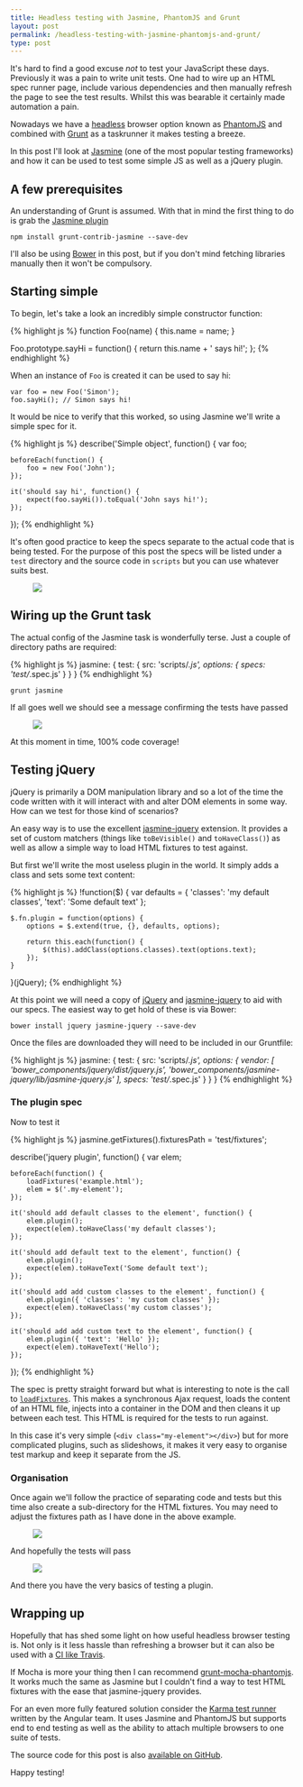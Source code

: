 ```yaml
---
title: Headless testing with Jasmine, PhantomJS and Grunt
layout: post
permalink: /headless-testing-with-jasmine-phantomjs-and-grunt/
type: post
---
```


It's hard to find a good excuse _not_ to test your JavaScript these days. Previously it was a pain to write unit tests. One had to wire up an HTML spec runner page, include various dependencies and then manually refresh the page to see the test results. Whilst this was bearable it certainly made automation a pain.

Nowadays we have a [headless](http://phantomjs.org/headless-testing.html) browser option known as [PhantomJS](http://phantomjs.org/) and combined with [Grunt](gruntjs.com) as a taskrunner it makes testing a breeze.

In this post I'll look at [Jasmine](http://pivotal.github.io/jasmine/) (one of the most popular testing frameworks) and how it can be used to test some simple JS as well as a jQuery plugin.

## A few prerequisites

An understanding of Grunt is assumed. With that in mind the first thing to do is grab the [Jasmine plugin](https://github.com/gruntjs/grunt-contrib-jasmine)

    npm install grunt-contrib-jasmine --save-dev

I'll also be using [Bower](http://bower.io) in this post, but if you don't mind fetching libraries manually then it won't be compulsory.

## Starting simple

To begin, let's take a look an incredibly simple constructor function:

{% highlight js %}
function Foo(name) {
    this.name = name;
}

Foo.prototype.sayHi = function() {
    return this.name + ' says hi!';
};
{% endhighlight %}

When an instance of `Foo` is created it can be used to say hi:

    var foo = new Foo('Simon');
    foo.sayHi(); // Simon says hi!

It would be nice to verify that this worked, so using Jasmine we'll write a simple spec for it.

{% highlight js %}
describe('Simple object', function() {
    var foo;

    beforeEach(function() {
        foo = new Foo('John');
    });

    it('should say hi', function() {
        expect(foo.sayHi()).toEqual('John says hi!');
    });
});
{% endhighlight %}

It's often good practice to keep the specs separate to the actual code that is being tested. For the purpose of this post the specs will be listed under a `test` directory and the source code in `scripts` but you can use whatever suits best.

<figure class="Figure Figure--vSpaceLrg">
    <img class="Figure-img" src="/assets/images/posts/headless-testing/simple-dir-structure.png">
</figure>

## Wiring up the Grunt task

The actual config of the Jasmine task is wonderfully terse. Just a couple of directory paths are required:

{% highlight js %}
jasmine: {
    test: {
        src: 'scripts/*.js',
        options: {
            specs: 'test/*.spec.js'
        }
    }
}
{% endhighlight %}

    grunt jasmine

If all goes well we should see a message confirming the tests have passed

<figure class="Figure Figure--vSpaceLrg">
    <img class="Figure-img" src="/assets/images/posts/headless-testing/simple-test-result.png">
</figure>

At this moment in time, 100% code coverage!

## Testing jQuery

jQuery is primarily a DOM manipulation library and so a lot of the time the code written with it will interact with and alter DOM elements in some way. How can we test for those kind of scenarios?

An easy way is to use the excellent [jasmine-jquery](https://github.com/velesin/jasmine-jquery) extension. It provides a set of custom matchers (things like `toBeVisible()` and `toHaveClass()`) as well as allow a simple way to load HTML fixtures to test against.

But first we'll write the most useless plugin in the world. It simply adds a class and sets some text content:

{% highlight js %}
!function($) {
    var defaults = {
        'classes': 'my default classes',
        'text':    'Some default text'
    };

    $.fn.plugin = function(options) {
        options = $.extend(true, {}, defaults, options);

        return this.each(function() {
            $(this).addClass(options.classes).text(options.text);
        });
    }
}(jQuery);
{% endhighlight %}


At this point we will need a copy of [jQuery](https://github.com/jquery/jquery) and [jasmine-jquery](https://github.com/velesin/jasmine-jquery) to aid with our specs. The easiest way to get hold of these is via Bower:

    bower install jquery jasmine-jquery --save-dev

Once the files are downloaded they will need to be included in our Gruntfile:

{% highlight js %}
jasmine: {
    test: {
        src: 'scripts/*.js',
        options: {
            vendor: [
                'bower_components/jquery/dist/jquery.js',
                'bower_components/jasmine-jquery/lib/jasmine-jquery.js'
            ],
            specs: 'test/*.spec.js'
        }
    }
}
{% endhighlight %}

### The plugin spec

Now to test it

{% highlight js %}
jasmine.getFixtures().fixturesPath = 'test/fixtures';

describe('jquery plugin', function() {
    var elem;

    beforeEach(function() {
        loadFixtures('example.html');
        elem = $('.my-element');
    });

    it('should add default classes to the element', function() {
        elem.plugin();
        expect(elem).toHaveClass('my default classes');
    });

    it('should add default text to the element', function() {
        elem.plugin();
        expect(elem).toHaveText('Some default text');
    });

    it('should add add custom classes to the element', function() {
        elem.plugin({ 'classes': 'my custom classes' });
        expect(elem).toHaveClass('my custom classes');
    });

    it('should add add custom text to the element', function() {
        elem.plugin({ 'text': 'Hello' });
        expect(elem).toHaveText('Hello');
    });
});
{% endhighlight %}

The spec is pretty straight forward but what is interesting to note is the call to [`loadFixtures`](https://github.com/velesin/jasmine-jquery#html-fixtures). This makes a synchronous Ajax request, loads the content of an HTML file, injects into a container in the DOM and then cleans it up between each test. This HTML is required for the tests to run against.

In this case it's very simple (`<div class="my-element"></div>`) but for more complicated plugins, such as slideshows, it makes it very easy to organise test markup and keep it separate from the JS.

### Organisation

Once again we'll follow the practice of separating code and tests but this time also create a sub-directory for the HTML fixtures. You may need to adjust the fixtures path as I have done in the above example.

<figure class="Figure Figure--vSpaceLrg">
    <img class="Figure-img" src="/assets/images/posts/headless-testing/jquery-plugin-dir.png">
</figure>

And hopefully the tests will pass

<figure class="Figure Figure--vSpaceLrg">
    <img class="Figure-img" src="/assets/images/posts/headless-testing/plugin-passed.png">
</figure>

And there you have the very basics of testing a plugin.

## Wrapping up

Hopefully that has shed some light on how useful headless browser testing is. Not only is it less hassle than refreshing a browser but it can also be used with a [CI like Travis](https://travis-ci.org/).

If Mocha is more your thing then I can recommend [grunt-mocha-phantomjs](https://github.com/jdcataldo/grunt-mocha-phantomjs). It works much the same as Jasmine but I couldn't find a way to test HTML fixtures with the ease that jasmine-jquery provides.

For an even more fully featured solution consider the [Karma test runner](http://karma-runner.github.io/0.10/index.html) written by the Angular team. It uses Jasmine and PhantomJS but supports end to end testing as well as the ability to attach multiple browsers to one suite of tests.

The source code for this post is also [available on GitHub](https://github.com/simonsmith/headless-testing-phantomjs-grunt).

Happy testing!
